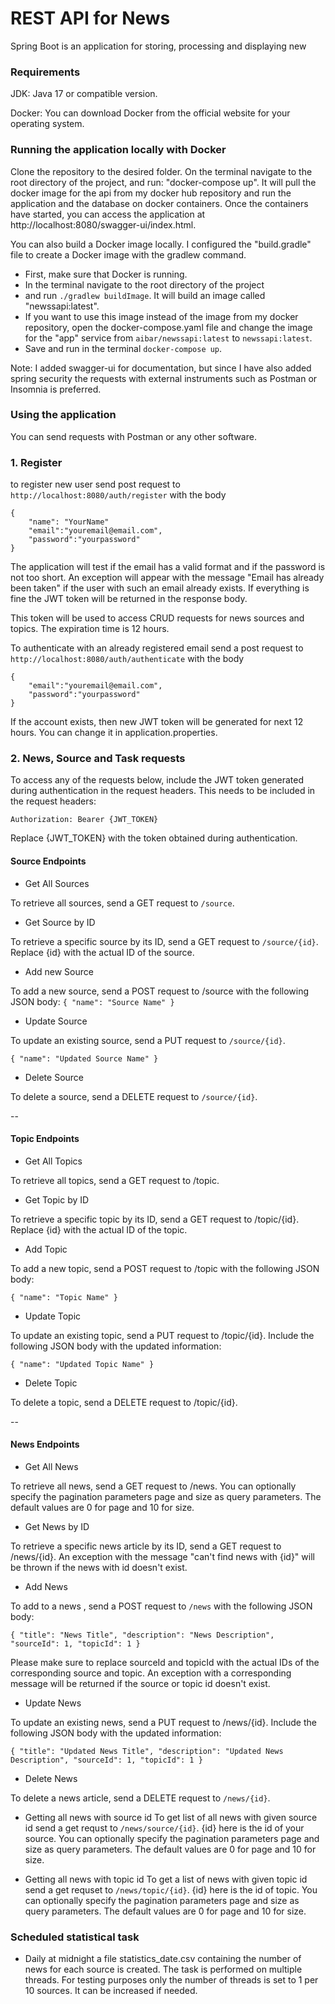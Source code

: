 # REST API for News

Spring Boot is an application for storing, processing and displaying new

### Requirements
JDK: Java 17 or compatible version.

Docker: You can download Docker from the official website for your operating system.

### Running the application locally with Docker
Clone the repository to the desired folder. On the terminal navigate to the root directory of the project, and run: "docker-compose up". It will pull the docker image for the api from my docker hub repository and run the application and the database on docker containers. Once the containers have started, you can access the application at http://localhost:8080/swagger-ui/index.html.

You can also build a Docker image locally. I configured the "build.gradle" file to create a Docker image with the gradlew command.

- First, make sure that Docker is running.
- In the terminal navigate to the root directory of the project
- and run ```./gradlew buildImage```. It will build an image called "newssapi:latest". 
- If you want to use this image instead of the image from my docker repository, open the docker-compose.yaml file and change the image for the "app" service from ```aibar/newssapi:latest``` to ```newssapi:latest```.
- Save and run in the terminal ```docker-compose up```. 

Note: I added swagger-ui for documentation, but since I have also added spring security the requests with external instruments such as Postman or Insomnia is preferred. 


### Using the application

You can send requests with Postman or any other software.

### 1. Register

to register new user send post request to ```http://localhost:8080/auth/register``` with the body
```
{
    "name": "YourName"
    "email":"youremail@email.com",
    "password":"yourpassword"
}
```

The application will test if the email has a valid format and if the password is not too short. An exception will appear with the message "Email has already been taken" if the user with such an email already exists. If everything is fine the JWT token will be returned in the response body.

This token will be used to access CRUD requests for news sources and topics. The expiration time is 12 hours.

To authenticate with an already registered email send a post request to ```http://localhost:8080/auth/authenticate``` with the body

```
{
    "email":"youremail@email.com",
    "password":"yourpassword"
}
```
If the account exists, then new JWT token will be generated for next 12 hours. You can change it in application.properties. 


### 2. News, Source and Task requests

To access any of the requests below, include the JWT token generated during authentication in the request headers.
This needs to be included in the request headers:

    Authorization: Bearer {JWT_TOKEN}

Replace {JWT_TOKEN} with the token obtained during authentication.

#### Source Endpoints

- Get All Sources

To retrieve all sources, send a GET request to ```/source```.

- Get Source by ID

To retrieve a specific source by its ID, send a GET request to ```/source/{id}```. Replace {id} with the actual ID of the source.

- Add new Source

To add a new source, send a POST request to /source with the following JSON body: ```{ "name": "Source Name" }```

- Update Source

To update an existing source, send a PUT request to ```/source/{id}```.

```{ "name": "Updated Source Name" }```
- Delete Source

To delete a source, send a DELETE request to ```/source/{id}```.

--

#### Topic Endpoints

- Get All Topics

To retrieve all topics, send a GET request to /topic.

- Get Topic by ID

To retrieve a specific topic by its ID, send a GET request to /topic/{id}. Replace {id} with the actual ID of the topic.

- Add Topic

To add a new topic, send a POST request to /topic with the following JSON body:

```{ "name": "Topic Name" }```
- Update Topic

To update an existing topic, send a PUT request to /topic/{id}. Include the following JSON body with the updated information:

```{ "name": "Updated Topic Name" }```

- Delete Topic

To delete a topic, send a DELETE request to /topic/{id}.

-- 
#### News Endpoints

- Get All News

    
To retrieve all news, send a GET request to /news. You can optionally specify the pagination parameters page and size as query parameters. The default values are 0 for page and 10 for size.

- Get News by ID

To retrieve a specific news article by its ID, send a GET request to /news/{id}. An exception with the message "can't find news with {id}" will be thrown if the news with id doesn't exist.

- Add News

To add to a news , send a POST request to ```/news``` with the following JSON body:

    { "title": "News Title", "description": "News Description", "sourceId": 1, "topicId": 1 }
Please make sure to replace sourceId and topicId with the actual IDs of the corresponding source and topic. An exception with a corresponding message will be returned if the source or topic id doesn't exist.

- Update News

To update an existing news, send a PUT request to /news/{id}. Include the following JSON body with the updated information:

    { "title": "Updated News Title", "description": "Updated News Description", "sourceId": 1, "topicId": 1 }

- Delete News

To delete a news article, send a DELETE request to ```/news/{id}```.

- Getting all news with source id
To get list of all news with given source id send a get requst to ```/news/source/{id}```. {id} here is the id of your source. You can optionally specify the pagination parameters page and size as query parameters. The default values are 0 for page and 10 for size.

- Getting all news with topic id
To get a list of news with given topic id send a get requset to ```/news/topic/{id}```. {id} here is the id of topic. You can optionally specify the pagination parameters page and size as query parameters. The default values are 0 for page and 10 for size.

### Scheduled statistical task
- Daily at midnight a file statistics_date.csv containing the number of news for
  each source is created. The task is performed on multiple threads. For testing purposes only the number of threads is set to 1 per 10 sources. It can be increased  if needed. 

